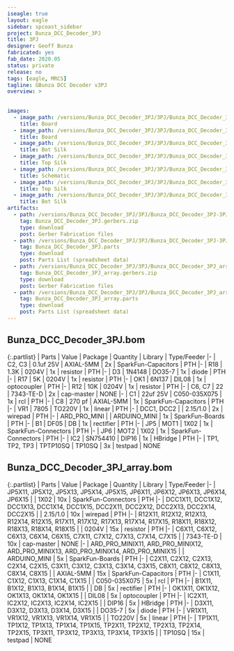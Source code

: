 ```yaml
---
iseagle: true
layout: eagle
sidebar: spcoast_sidebar
project: Bunza_DCC_Decoder_3PJ
title: 3PJ
designer: Geoff Bunza
fabricated: yes
fab_date: 2020.05
status: private
release: no
tags: [eagle, MRCS]
tagline: GBunza DCC Decoder v3PJ
overview: >
    
    
images:
  - image_path: /versions/Bunza_DCC_Decoder_3PJ/3PJ/Bunza_DCC_Decoder_3PJ_array-3PJ.brd.png
    title: Board
  - image_path: /versions/Bunza_DCC_Decoder_3PJ/3PJ/Bunza_DCC_Decoder_3PJ-3PJ.brd.png
    title: Board
  - image_path: /versions/Bunza_DCC_Decoder_3PJ/3PJ/Bunza_DCC_Decoder_3PJ-3PJ.bot.brd.png
    title: Bot Silk
  - image_path: /versions/Bunza_DCC_Decoder_3PJ/3PJ/Bunza_DCC_Decoder_3PJ-3PJ.top.brd.png
    title: Top Silk
  - image_path: /versions/Bunza_DCC_Decoder_3PJ/3PJ/Bunza_DCC_Decoder_3PJ-3PJ.sch.png
    title: Schematic
  - image_path: /versions/Bunza_DCC_Decoder_3PJ/3PJ/Bunza_DCC_Decoder_3PJ_array-3PJ.top.brd.png
    title: Top Silk
  - image_path: /versions/Bunza_DCC_Decoder_3PJ/3PJ/Bunza_DCC_Decoder_3PJ_array-3PJ.bot.brd.png
    title: Bot Silk
artifacts:
  - path: /versions/Bunza_DCC_Decoder_3PJ/3PJ/Bunza_DCC_Decoder_3PJ-3PJ.gerbers.zip
    tag: Bunza_DCC_Decoder_3PJ.gerbers.zip
    type: download
    post: Gerber Fabrication files
  - path: /versions/Bunza_DCC_Decoder_3PJ/3PJ/Bunza_DCC_Decoder_3PJ-3PJ.parts.csv
    tag: Bunza_DCC_Decoder_3PJ.parts
    type: download
    post: Parts List (spreadsheet data)
  - path: /versions/Bunza_DCC_Decoder_3PJ/3PJ/Bunza_DCC_Decoder_3PJ_array-3PJ.gerbers.zip
    tag: Bunza_DCC_Decoder_3PJ_array.gerbers.zip
    type: download
    post: Gerber Fabrication files
  - path: /versions/Bunza_DCC_Decoder_3PJ/3PJ/Bunza_DCC_Decoder_3PJ_array-3PJ.parts.csv
    tag: Bunza_DCC_Decoder_3PJ_array.parts
    type: download
    post: Parts List (spreadsheet data)
---
```


## Bunza_DCC_Decoder_3PJ.bom

{:.partlist}
| Parts | Value | Package | Quantity | Library | Type/Feeder
|-
| C2, C3 | 0.1uf 25V | AXIAL-5MM | 2x | SparkFun-Capacitors | PTH
|-
| R18 | 1.3K | 0204V | 1x | resistor | PTH
|-
| D3 | 1N4148 | DO35-7 | 1x | diode | PTH
|-
| R17 | 5K | 0204V | 1x | resistor | PTH
|-
| OK1 | 6N137 | DIL08 | 1x | optocoupler | PTH
|-
| R12 | 10K | 0204V | 1x | resistor | PTH
|-
| C6, C7 | 22 | 7343-TE-D | 2x | cap-master | NONE
|-
| C1 | 22uf 25V | C050-035X075 | 1x | rcl | PTH
|-
| C8 | 270 pf | AXIAL-5MM | 1x | SparkFun-Capacitors | PTH
|-
| VR1 | 7805 | TO220V | 1x | linear | PTH
|-
| DCC1, DCC2 |  | 2.15/1.0 | 2x | wirepad | PTH
|-
| ARD_PRO_MINI |  | ARDUINO_MINI | 1x | SparkFun-Boards | PTH
|-
| B1 | DF05 | DB | 1x | rectifier | PTH
|-
| JP5 | MOT1 | 1X02 | 1x | SparkFun-Connectors | PTH
|-
| JP6 | MOT2 | 1X02 | 1x | SparkFun-Connectors | PTH
|-
| IC2 | SN754410 | DIP16 | 1x | HBridge | PTH
|-
| TP1, TP2, TP3 | TPTP10SQ | TP10SQ | 3x | testpad | NONE

## Bunza_DCC_Decoder_3PJ_array.bom

{:.partlist}
| Parts | Value | Package | Quantity | Library | Type/Feeder
|-
| JP5X11, JP5X12, JP5X13, JP5X14, JP5X15, JP6X11, JP6X12, JP6X13, JP6X14, JP6X15 |  | 1X02 | 10x | SparkFun-Connectors | PTH
|-
| DCC1X11, DCC1X12, DCC1X13, DCC1X14, DCC1X15, DCC2X11, DCC2X12, DCC2X13, DCC2X14, DCC2X15 |  | 2.15/1.0 | 10x | wirepad | PTH
|-
| R12X11, R12X12, R12X13, R12X14, R12X15, R17X11, R17X12, R17X13, R17X14, R17X15, R18X11, R18X12, R18X13, R18X14, R18X15 |  | 0204V | 15x | resistor | PTH
|-
| C6X11, C6X12, C6X13, C6X14, C6X15, C7X11, C7X12, C7X13, C7X14, C7X15 |  | 7343-TE-D | 10x | cap-master | NONE
|-
| ARD_PRO_MINIX11, ARD_PRO_MINIX12, ARD_PRO_MINIX13, ARD_PRO_MINIX14, ARD_PRO_MINIX15 |  | ARDUINO_MINI | 5x | SparkFun-Boards | PTH
|-
| C2X11, C2X12, C2X13, C2X14, C2X15, C3X11, C3X12, C3X13, C3X14, C3X15, C8X11, C8X12, C8X13, C8X14, C8X15 |  | AXIAL-5MM | 15x | SparkFun-Capacitors | PTH
|-
| C1X11, C1X12, C1X13, C1X14, C1X15 |  | C050-035X075 | 5x | rcl | PTH
|-
| B1X11, B1X12, B1X13, B1X14, B1X15 |  | DB | 5x | rectifier | PTH
|-
| OK1X11, OK1X12, OK1X13, OK1X14, OK1X15 |  | DIL08 | 5x | optocoupler | PTH
|-
| IC2X11, IC2X12, IC2X13, IC2X14, IC2X15 |  | DIP16 | 5x | HBridge | PTH
|-
| D3X11, D3X12, D3X13, D3X14, D3X15 |  | DO35-7 | 5x | diode | PTH
|-
| VR1X11, VR1X12, VR1X13, VR1X14, VR1X15 |  | TO220V | 5x | linear | PTH
|-
| TP1X11, TP1X12, TP1X13, TP1X14, TP1X15, TP2X11, TP2X12, TP2X13, TP2X14, TP2X15, TP3X11, TP3X12, TP3X13, TP3X14, TP3X15 |  | TP10SQ | 15x | testpad | NONE
